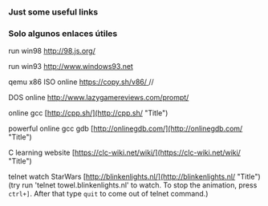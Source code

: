 ### Just some useful links
### Solo algunos enlaces útiles

run win98 [http://98.js.org/ ](http://98.js.org/ "Title") 

run win93 [http://www.windows93.net ](http://www.windows93.net/ "Title") 

qemu x86 ISO online [https://copy.sh/v86/ ](https://copy.sh/v86/ "Title") // 

DOS online [http://www.lazygamereviews.com/prompt/ ](http://www.lazygamereviews.com/prompt/ "Title") 

online gcc [http://cpp.sh/](http://cpp.sh/ "Title")

powerful online gcc gdb [http://onlinegdb.com/](http://onlinegdb.com/ "Title")

C learning website [https://clc-wiki.net/wiki/](https://clc-wiki.net/wiki/ "Title")

telnet watch StarWars [http://blinkenlights.nl/](http://blinkenlights.nl/ "Title")
(try run 'telnet towel.blinkenlights.nl' to watch. To stop the animation, press `ctrl+]`. After that type `quit` to come out of telnet command.)
